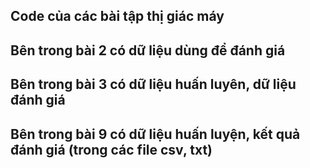 ## Code của các bài tập thị giác máy

## Bên trong bài 2 có dữ liệu dùng để đánh giá

## Bên trong bài 3 có dữ liệu huấn luyên, dữ liệu đánh giá

## Bên trong bài 9 có dữ liệu huấn luyện, kết quả đánh giá (trong các file csv, txt)
